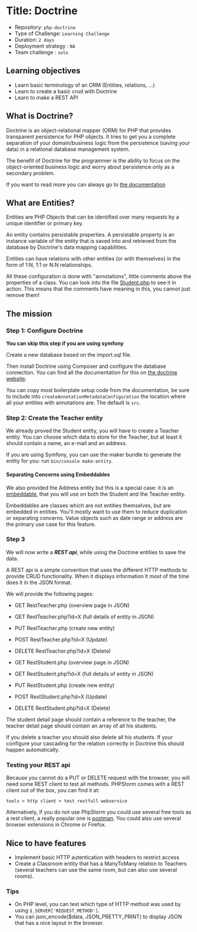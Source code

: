 # Title: Doctrine

- Repository: `php-doctrine`
- Type of Challenge: `Learning Challenge`
- Duration: `2 days`
- Deployment strategy : `NA`
- Team challenge : `solo`

## Learning objectives
- Learn basic terminology of an ORM (Entities, relations, ...)
- Learn to create a basic crud with Doctrine
- Learn to make a REST API

## What is Doctrine?
Doctrine is an object-relational mapper (ORM) for PHP that provides transparent persistence for PHP objects. It tries to get you a complete separation of your domain/business logic from the persistence (saving your data) in a relational database management system.

The benefit of Doctrine for the programmer is the ability to focus on the object-oriented business logic and worry about persistence only as a secondary problem.

If you want to read more you can always go to [the documentation](https://www.doctrine-project.org/projects/doctrine-orm/en/current/tutorials/getting-started.html)

## What are Entities?
Entities are PHP Objects that can be identified over many requests by a unique identifier or primary key.

An entity contains persistable properties. A persistable property is an instance variable of the entity that is saved into and retrieved from the database by Doctrine's data mapping capabilities.

Entities can have relations with other entities (or with themselves) in the form of 1:N, 1:1 or N:N relationships.

All these configuration is done with "annotations", little comments above the properties of a class. You can look into the file [Student.php](src/Entity/Student.php) to see it in action. This means that the comments have meaning in this, you cannot just remove them!

## The mission 

### Step 1: Configure Doctrine 
**You can skip this step if you are using symfony**

Create a new database based on the import.sql file.

Then install Doctrine using Composer and configure the database connection. You can find all the documentation for this on [the doctrine website](https://www.doctrine-project.org/projects/doctrine-orm/en/2.6/tutorials/getting-started.html#getting-started-with-doctrine).

You can copy most boilerplate setup code from the documentation, be sure to include into `createAnnotationMetadataConfiguration` the location where all your entities with annotations are. The default is `src`.

### Step 2: Create the Teacher entity
We already proved the Student entity, you will have to create a Teacher entity. You can choose which data to store for the Teacher, but at least it should contain a name, an e-mail and an address.

If you are using Symfony, you can use the maker bundle to generate the entity for you: run `bin/console make:entity`.

#### Separating Concerns using Embeddables
We also provided the Address entity but this is a special case: it is an [embeddable](https://www.doctrine-project.org/projects/doctrine-orm/en/2.6/tutorials/embeddables.html), that you will use on both the Student and the Teacher entity.

Embeddables are classes which are not entities themselves, but are embedded in entities. You'll mostly want to use them to reduce duplication or separating concerns. Value objects such as date range or address are the primary use case for this feature.

### Step 3
We will now write a ***REST api***, while using the Doctrine entities to save the data.

A REST api is a simple convention that uses the different HTTP methods to provide CRUD functionality. When it displays information it most of the time does it in the JSON format.

We will provide the following pages:

- GET RestTeacher.php (overview page in JSON)
- GET RestTeacher.php?id=X (full details of entity in JSON)
- PUT RestTeacher.php (create new entity)
- POST RestTeacher.php?id=X (Update)
- DELETE RestTeacher.php?id=X (Delete)


- GET RestStudent.php (overview page in JSON)
- GET RestStudent.php?id=X (full details of entity in JSON)
- PUT RestStudent.php (create new entity)
- POST RestStudent.php?id=X (Update)
- DELETE RestStudent.php?id=X (Delete)

The student detail page should contain a reference to the teacher, the teacher detail page should contain an array of all his students.

If you delete a teacher you should also delete all his students. If your configure your cascading for the relation correctly in Doctrine this should happen automatically.

### Testing your REST api
Because you cannot do a PUT or DELETE request with the browser, you will need some REST client to test all methods.
PHPStorm comes with a REST client out of the box, you can find it at:

`tools > http client > test restfull webservice`

Alternatively, if you do not use PhpStorm you could use several free tools as a rest client, a really popular one is [postman](https://www.getpostman.com/).
You could also use several browser extensions in Chrome or Firefox.

## Nice to have features
- Implement basic HTTP autentication with headers to restrict access
- Create a Classroom entity that has a ManyToMany relation to Teachers (several teachers can use the same room, but can also use several rooms).

### Tips
- On PHP level, you can test which type of HTTP method was used by using `$_SERVER['REQUEST_METHOD']`.
- You can json_encode($data, JSON_PRETTY_PRINT) to display JSON that has a nice layout in the browser.
